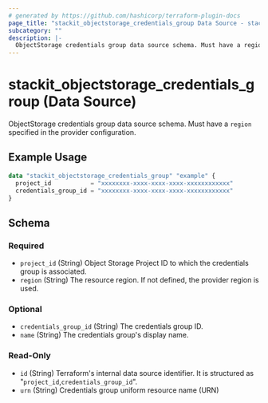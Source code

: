 ```yaml
---
# generated by https://github.com/hashicorp/terraform-plugin-docs
page_title: "stackit_objectstorage_credentials_group Data Source - stackit"
subcategory: ""
description: |-
  ObjectStorage credentials group data source schema. Must have a region specified in the provider configuration.
---
```


# stackit_objectstorage_credentials_group (Data Source)

ObjectStorage credentials group data source schema. Must have a `region` specified in the provider configuration.

## Example Usage

```terraform
data "stackit_objectstorage_credentials_group" "example" {
  project_id           = "xxxxxxxx-xxxx-xxxx-xxxx-xxxxxxxxxxxx"
  credentials_group_id = "xxxxxxxx-xxxx-xxxx-xxxx-xxxxxxxxxxxx"
}
```

<!-- schema generated by tfplugindocs -->
## Schema

### Required

- `project_id` (String) Object Storage Project ID to which the credentials group is associated.
- `region` (String) The resource region. If not defined, the provider region is used.

### Optional

- `credentials_group_id` (String) The credentials group ID.
- `name` (String) The credentials group's display name.

### Read-Only

- `id` (String) Terraform's internal data source identifier. It is structured as "`project_id`,`credentials_group_id`".
- `urn` (String) Credentials group uniform resource name (URN)


